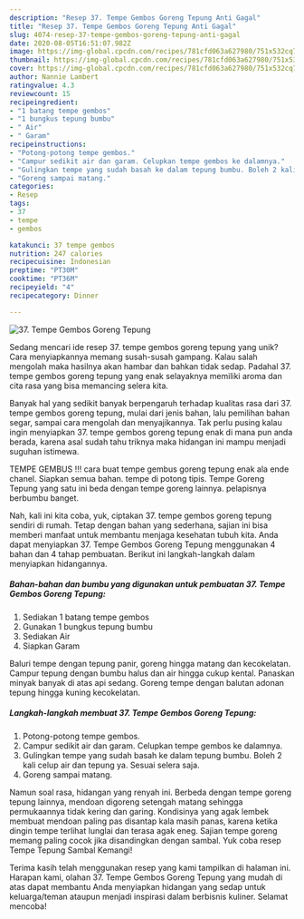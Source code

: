 ```yaml
---
description: "Resep 37. Tempe Gembos Goreng Tepung Anti Gagal"
title: "Resep 37. Tempe Gembos Goreng Tepung Anti Gagal"
slug: 4074-resep-37-tempe-gembos-goreng-tepung-anti-gagal
date: 2020-08-05T16:51:07.982Z
image: https://img-global.cpcdn.com/recipes/781cfd063a627980/751x532cq70/37-tempe-gembos-goreng-tepung-foto-resep-utama.jpg
thumbnail: https://img-global.cpcdn.com/recipes/781cfd063a627980/751x532cq70/37-tempe-gembos-goreng-tepung-foto-resep-utama.jpg
cover: https://img-global.cpcdn.com/recipes/781cfd063a627980/751x532cq70/37-tempe-gembos-goreng-tepung-foto-resep-utama.jpg
author: Nannie Lambert
ratingvalue: 4.3
reviewcount: 15
recipeingredient:
- "1 batang tempe gembos"
- "1 bungkus tepung bumbu"
- " Air"
- " Garam"
recipeinstructions:
- "Potong-potong tempe gembos."
- "Campur sedikit air dan garam. Celupkan tempe gembos ke dalamnya."
- "Gulingkan tempe yang sudah basah ke dalam tepung bumbu. Boleh 2 kali celup air dan tepung ya. Sesuai selera saja."
- "Goreng sampai matang."
categories:
- Resep
tags:
- 37
- tempe
- gembos

katakunci: 37 tempe gembos 
nutrition: 247 calories
recipecuisine: Indonesian
preptime: "PT30M"
cooktime: "PT36M"
recipeyield: "4"
recipecategory: Dinner

---
```



![37. Tempe Gembos Goreng Tepung](https://img-global.cpcdn.com/recipes/781cfd063a627980/751x532cq70/37-tempe-gembos-goreng-tepung-foto-resep-utama.jpg)

Sedang mencari ide resep 37. tempe gembos goreng tepung yang unik? Cara menyiapkannya memang susah-susah gampang. Kalau salah mengolah maka hasilnya akan hambar dan bahkan tidak sedap. Padahal 37. tempe gembos goreng tepung yang enak selayaknya memiliki aroma dan cita rasa yang bisa memancing selera kita.

Banyak hal yang sedikit banyak berpengaruh terhadap kualitas rasa dari 37. tempe gembos goreng tepung, mulai dari jenis bahan, lalu pemilihan bahan segar, sampai cara mengolah dan menyajikannya. Tak perlu pusing kalau ingin menyiapkan 37. tempe gembos goreng tepung enak di mana pun anda berada, karena asal sudah tahu triknya maka hidangan ini mampu menjadi suguhan istimewa.

TEMPE GEMBUS !!! cara buat tempe gembus goreng tepung enak ala ende chanel. Siapkan semua bahan. tempe di potong tipis. Tempe Goreng Tepung yang satu ini beda dengan tempe goreng lainnya. pelapisnya berbumbu banget.


Nah, kali ini kita coba, yuk, ciptakan 37. tempe gembos goreng tepung sendiri di rumah. Tetap dengan bahan yang sederhana, sajian ini bisa memberi manfaat untuk membantu menjaga kesehatan tubuh kita. Anda dapat menyiapkan 37. Tempe Gembos Goreng Tepung menggunakan 4 bahan dan 4 tahap pembuatan. Berikut ini langkah-langkah dalam menyiapkan hidangannya.

<!--inarticleads1-->

##### Bahan-bahan dan bumbu yang digunakan untuk pembuatan 37. Tempe Gembos Goreng Tepung:

1. Sediakan 1 batang tempe gembos
1. Gunakan 1 bungkus tepung bumbu
1. Sediakan  Air
1. Siapkan  Garam


Baluri tempe dengan tepung panir, goreng hingga matang dan kecokelatan. Campur tepung dengan bumbu halus dan air hingga cukup kental. Panaskan minyak banyak di atas api sedang. Goreng tempe dengan balutan adonan tepung hingga kuning kecokelatan. 

<!--inarticleads2-->

##### Langkah-langkah membuat 37. Tempe Gembos Goreng Tepung:

1. Potong-potong tempe gembos.
1. Campur sedikit air dan garam. Celupkan tempe gembos ke dalamnya.
1. Gulingkan tempe yang sudah basah ke dalam tepung bumbu. Boleh 2 kali celup air dan tepung ya. Sesuai selera saja.
1. Goreng sampai matang.


Namun soal rasa, hidangan yang renyah ini. Berbeda dengan tempe goreng tepung lainnya, mendoan digoreng setengah matang sehingga permukaannya tidak kering dan garing. Kondisinya yang agak lembek membuat mendoan paling pas disantap kala masih panas, karena ketika dingin tempe terlihat lunglai dan terasa agak eneg. Sajian tempe goreng memang paling cocok jika disandingkan dengan sambal. Yuk coba resep Tempe Tepung Sambal Kemangi! 

Terima kasih telah menggunakan resep yang kami tampilkan di halaman ini. Harapan kami, olahan 37. Tempe Gembos Goreng Tepung yang mudah di atas dapat membantu Anda menyiapkan hidangan yang sedap untuk keluarga/teman ataupun menjadi inspirasi dalam berbisnis kuliner. Selamat mencoba!
